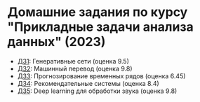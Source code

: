 # Домашние задания по курсу "Прикладные задачи анализа данных" (2023)
* [ДЗ1](hw1_Kozlova.ipynb): Генеративные сети (оценка 9.5)
* [ДЗ2](hw2_Kozlova.ipynb): Машинный перевод (оценка 9.8)
* [ДЗ3](hw3_Kozlova.ipynb): Прогнозирование временных рядов (оценка 6.45)
* [ДЗ4](hw4_Kozlova.ipynb): Рекомендательные системы (оценка 8.4)
* [ДЗ5](hw5_Kozlova.ipynb): Deep learning для обработки звука (оценка 9.8)
